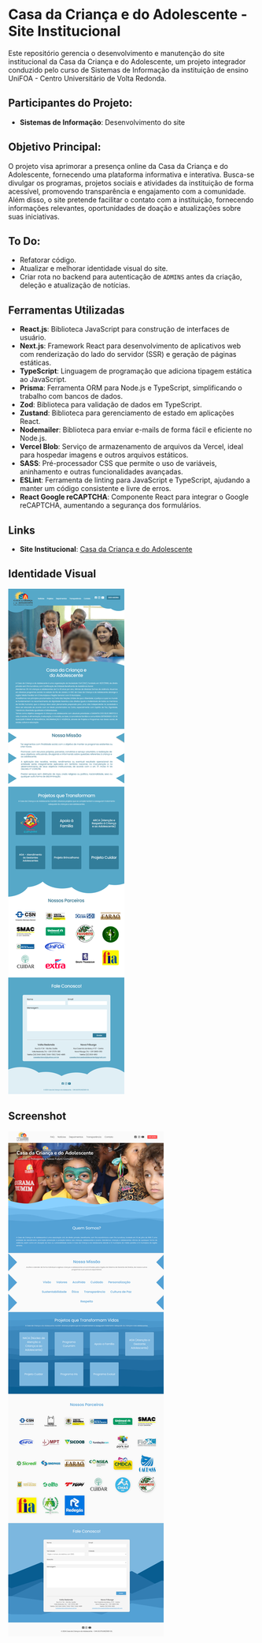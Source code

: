 # Casa da Criança e do Adolescente - Site Institucional

Este repositório gerencia o desenvolvimento e manutenção do site institucional da Casa da Criança e do Adolescente, um projeto integrador conduzido pelo curso de Sistemas de Informação da instituição de ensino UniFOA - Centro Universitário de Volta Redonda.

## Participantes do Projeto:

- **Sistemas de Informação**: Desenvolvimento do site

## Objetivo Principal:

O projeto visa aprimorar a presença online da Casa da Criança e do Adolescente, fornecendo uma plataforma informativa e interativa. Busca-se divulgar os programas, projetos sociais e atividades da instituição de forma acessível, promovendo transparência e engajamento com a comunidade. Além disso, o site pretende facilitar o contato com a instituição, fornecendo informações relevantes, oportunidades de doação e atualizações sobre suas iniciativas.

## To Do:

- Refatorar código.
- Atualizar e melhorar identidade visual do site.
- Criar rota no backend para autenticação de `ADMINS` antes da criação, deleção e atualização de notícias.

## Ferramentas Utilizadas

- **React.js**: Biblioteca JavaScript para construção de interfaces de usuário.
- **Next.js**: Framework React para desenvolvimento de aplicativos web com renderização do lado do servidor (SSR) e geração de páginas estáticas.
- **TypeScript**: Linguagem de programação que adiciona tipagem estática ao JavaScript.
- **Prisma**: Ferramenta ORM para Node.js e TypeScript, simplificando o trabalho com bancos de dados.
- **Zod**: Biblioteca para validação de dados em TypeScript.
- **Zustand**: Biblioteca para gerenciamento de estado em aplicações React.
- **Nodemailer**: Biblioteca para enviar e-mails de forma fácil e eficiente no Node.js.
- **Vercel Blob**: Serviço de armazenamento de arquivos da Vercel, ideal para hospedar imagens e outros arquivos estáticos.
- **SASS**: Pré-processador CSS que permite o uso de variáveis, aninhamento e outras funcionalidades avançadas.
- **ESLint**: Ferramenta de linting para JavaScript e TypeScript, ajudando a manter um código consistente e livre de erros.
- **React Google reCAPTCHA**: Componente React para integrar o Google reCAPTCHA, aumentando a segurança dos formulários.

## Links

- **Site Institucional**: [Casa da Criança e do Adolescente](https://www.ccavr.org.br/)

## Identidade Visual

![VisualIdentity](./screenshots/visual-identity.png)

## Screenshot

![HomePage](./screenshots/home-page.png)
